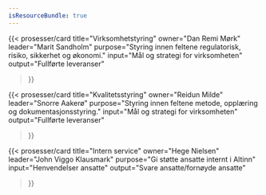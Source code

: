 ```yaml
---
isResourceBundle: true
---
```


{{< prosesser/card
  title="Virksomhetstyring"
  owner="Dan Remi Mørk"
  leader="Marit Sandholm"
  purpose="Styring innen feltene regulatorisk, risiko, sikkerhet og økonomi."
  input="Mål og strategi for virksomheten"
  output="Fullførte leveranser"
>}}

{{< prosesser/card
  title="Kvalitetsstyring"
  owner="Reidun Milde"
  leader="Snorre Aakerø"
  purpose="Styring innen feltene metode, opplæring og dokumentasjonsstyring."
  input="Mål og strategi for virksomheten"
  output="Fullførte leveranser"
>}}

{{< prosesser/card
  title="Intern service" 
  owner="Hege Nielsen" leader="John Viggo Klausmark" 
  purpose="Gi støtte ansatte internt i Altinn" 
  input="Henvendelser ansatte" 
  output="Svare ansatte/fornøyde ansatte" 
>}}

